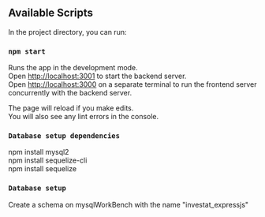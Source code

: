 ## Available Scripts

In the project directory, you can run:

### `npm start`

Runs the app in the development mode.\
Open [http://localhost:3001](http://localhost:3001) to start the backend server. \
Open [http://localhost:3000](http://localhost:3000) on a separate terminal to run the frontend server concurrently with the backend server. 

The page will reload if you make edits.\
You will also see any lint errors in the console.


### `Database setup dependencies`

npm install mysql2\
npm install sequelize-cli\
npm install sequelize

### `Database setup`

Create a schema on mysqlWorkBench with the name "investat_expressjs"


